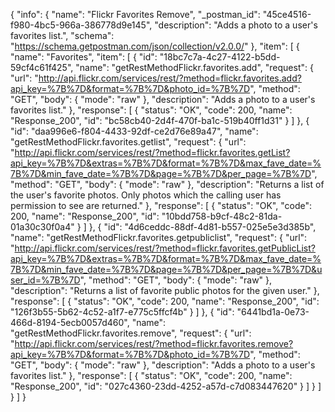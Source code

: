 {
  "info": {
    "name": "Flickr Favorites Remove",
    "_postman_id": "45ce4516-f980-4bc5-966a-386778d9e145",
    "description": "Adds a photo to a user's favorites list.",
    "schema": "https://schema.getpostman.com/json/collection/v2.0.0/"
  },
  "item": [
    {
      "name": "Favorites",
      "item": [
        {
          "id": "18bc7c7a-4c27-4122-b5dd-59cf4c61f425",
          "name": "getRestMethodFlickr.favorites.add",
          "request": {
            "url": "http://api.flickr.com/services/rest/?method=flickr.favorites.add?api_key=%7B%7D&format=%7B%7D&photo_id=%7B%7D",
            "method": "GET",
            "body": {
              "mode": "raw"
            },
            "description": "Adds a photo to a user's favorites list."
          },
          "response": [
            {
              "status": "OK",
              "code": 200,
              "name": "Response_200",
              "id": "bc58cb40-2d4f-470f-ba1c-519b40ff1d31"
            }
          ]
        },
        {
          "id": "daa996e6-f804-4433-92df-ce2d76e89a47",
          "name": "getRestMethodFlickr.favorites.getlist",
          "request": {
            "url": "http://api.flickr.com/services/rest/?method=flickr.favorites.getList?api_key=%7B%7D&extras=%7B%7D&format=%7B%7D&max_fave_date=%7B%7D&min_fave_date=%7B%7D&page=%7B%7D&per_page=%7B%7D",
            "method": "GET",
            "body": {
              "mode": "raw"
            },
            "description": "Returns a list of the user's favorite photos. Only photos which the calling user has permission to see are returned."
          },
          "response": [
            {
              "status": "OK",
              "code": 200,
              "name": "Response_200",
              "id": "10bdd758-b9cf-48c2-81da-01a30c30f0a4"
            }
          ]
        },
        {
          "id": "4d6ceddc-88df-4d81-b557-025e5e3d385b",
          "name": "getRestMethodFlickr.favorites.getpubliclist",
          "request": {
            "url": "http://api.flickr.com/services/rest/?method=flickr.favorites.getPublicList?api_key=%7B%7D&extras=%7B%7D&format=%7B%7D&max_fave_date=%7B%7D&min_fave_date=%7B%7D&page=%7B%7D&per_page=%7B%7D&user_id=%7B%7D",
            "method": "GET",
            "body": {
              "mode": "raw"
            },
            "description": "Returns a list of favorite public photos for the given user."
          },
          "response": [
            {
              "status": "OK",
              "code": 200,
              "name": "Response_200",
              "id": "126f3b55-5b62-4c52-a1f7-e775c5ffcf4b"
            }
          ]
        },
        {
          "id": "6441bd1a-0e73-466d-8194-5ecb0057d460",
          "name": "getRestMethodFlickr.favorites.remove",
          "request": {
            "url": "http://api.flickr.com/services/rest/?method=flickr.favorites.remove?api_key=%7B%7D&format=%7B%7D&photo_id=%7B%7D",
            "method": "GET",
            "body": {
              "mode": "raw"
            },
            "description": "Adds a photo to a user's favorites list."
          },
          "response": [
            {
              "status": "OK",
              "code": 200,
              "name": "Response_200",
              "id": "027c4360-23dd-4252-a57d-c7d083447620"
            }
          ]
        }
      ]
    }
  ]
}